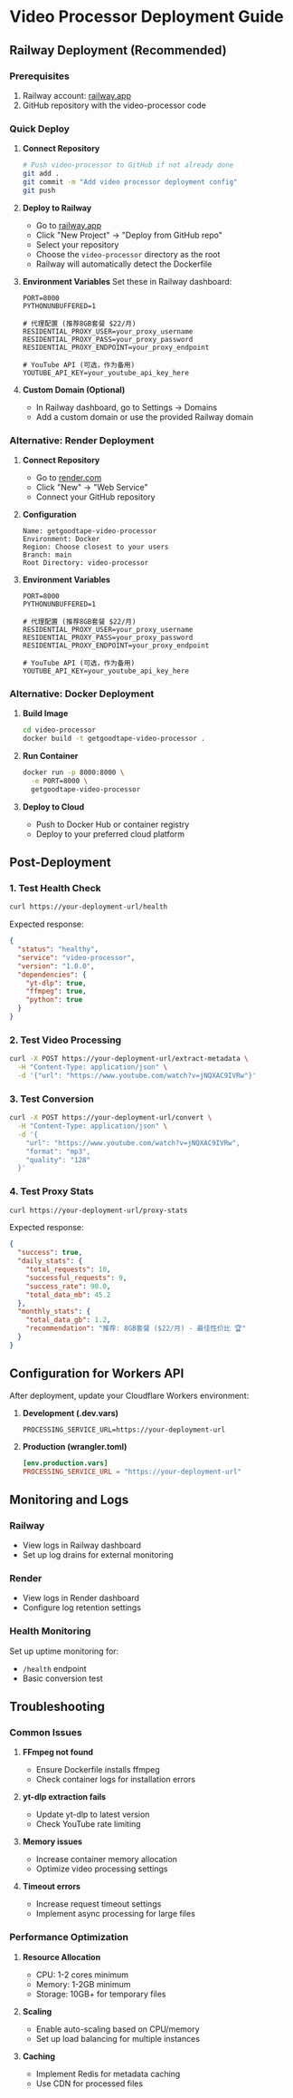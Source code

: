 # Video Processor Deployment Guide

## Railway Deployment (Recommended)

### Prerequisites

1. Railway account: [railway.app](https://railway.app)
2. GitHub repository with the video-processor code

### Quick Deploy

1. **Connect Repository**

   ```bash
   # Push video-processor to GitHub if not already done
   git add .
   git commit -m "Add video processor deployment config"
   git push
   ```

2. **Deploy to Railway**
   - Go to [railway.app](https://railway.app)
   - Click "New Project" → "Deploy from GitHub repo"
   - Select your repository
   - Choose the `video-processor` directory as the root
   - Railway will automatically detect the Dockerfile

3. **Environment Variables**
   Set these in Railway dashboard:

   ```
   PORT=8000
   PYTHONUNBUFFERED=1

   # 代理配置 (推荐8GB套餐 $22/月)
   RESIDENTIAL_PROXY_USER=your_proxy_username
   RESIDENTIAL_PROXY_PASS=your_proxy_password
   RESIDENTIAL_PROXY_ENDPOINT=your_proxy_endpoint

   # YouTube API (可选，作为备用)
   YOUTUBE_API_KEY=your_youtube_api_key_here
   ```

4. **Custom Domain (Optional)**
   - In Railway dashboard, go to Settings → Domains
   - Add a custom domain or use the provided Railway domain

### Alternative: Render Deployment

1. **Connect Repository**
   - Go to [render.com](https://render.com)
   - Click "New" → "Web Service"
   - Connect your GitHub repository

2. **Configuration**

   ```
   Name: getgoodtape-video-processor
   Environment: Docker
   Region: Choose closest to your users
   Branch: main
   Root Directory: video-processor
   ```

3. **Environment Variables**

   ```
   PORT=8000
   PYTHONUNBUFFERED=1

   # 代理配置 (推荐8GB套餐 $22/月)
   RESIDENTIAL_PROXY_USER=your_proxy_username
   RESIDENTIAL_PROXY_PASS=your_proxy_password
   RESIDENTIAL_PROXY_ENDPOINT=your_proxy_endpoint

   # YouTube API (可选，作为备用)
   YOUTUBE_API_KEY=your_youtube_api_key_here
   ```

### Alternative: Docker Deployment

1. **Build Image**

   ```bash
   cd video-processor
   docker build -t getgoodtape-video-processor .
   ```

2. **Run Container**

   ```bash
   docker run -p 8000:8000 \
     -e PORT=8000 \
     getgoodtape-video-processor
   ```

3. **Deploy to Cloud**
   - Push to Docker Hub or container registry
   - Deploy to your preferred cloud platform

## Post-Deployment

### 1. Test Health Check

```bash
curl https://your-deployment-url/health
```

Expected response:

```json
{
  "status": "healthy",
  "service": "video-processor",
  "version": "1.0.0",
  "dependencies": {
    "yt-dlp": true,
    "ffmpeg": true,
    "python": true
  }
}
```

### 2. Test Video Processing

```bash
curl -X POST https://your-deployment-url/extract-metadata \
  -H "Content-Type: application/json" \
  -d '{"url": "https://www.youtube.com/watch?v=jNQXAC9IVRw"}'
```

### 3. Test Conversion

```bash
curl -X POST https://your-deployment-url/convert \
  -H "Content-Type: application/json" \
  -d '{
    "url": "https://www.youtube.com/watch?v=jNQXAC9IVRw",
    "format": "mp3",
    "quality": "128"
  }'
```

### 4. Test Proxy Stats

```bash
curl https://your-deployment-url/proxy-stats
```

Expected response:

```json
{
  "success": true,
  "daily_stats": {
    "total_requests": 10,
    "successful_requests": 9,
    "success_rate": 90.0,
    "total_data_mb": 45.2
  },
  "monthly_stats": {
    "total_data_gb": 1.2,
    "recommendation": "推荐: 8GB套餐 ($22/月) - 最佳性价比 🏆"
  }
}
```

## Configuration for Workers API

After deployment, update your Cloudflare Workers environment:

1. **Development (.dev.vars)**

   ```
   PROCESSING_SERVICE_URL=https://your-deployment-url
   ```

2. **Production (wrangler.toml)**
   ```toml
   [env.production.vars]
   PROCESSING_SERVICE_URL = "https://your-deployment-url"
   ```

## Monitoring and Logs

### Railway

- View logs in Railway dashboard
- Set up log drains for external monitoring

### Render

- View logs in Render dashboard
- Configure log retention settings

### Health Monitoring

Set up uptime monitoring for:

- `/health` endpoint
- Basic conversion test

## Troubleshooting

### Common Issues

1. **FFmpeg not found**
   - Ensure Dockerfile installs ffmpeg
   - Check container logs for installation errors

2. **yt-dlp extraction fails**
   - Update yt-dlp to latest version
   - Check YouTube rate limiting

3. **Memory issues**
   - Increase container memory allocation
   - Optimize video processing settings

4. **Timeout errors**
   - Increase request timeout settings
   - Implement async processing for large files

### Performance Optimization

1. **Resource Allocation**
   - CPU: 1-2 cores minimum
   - Memory: 1-2GB minimum
   - Storage: 10GB+ for temporary files

2. **Scaling**
   - Enable auto-scaling based on CPU/memory
   - Set up load balancing for multiple instances

3. **Caching**
   - Implement Redis for metadata caching
   - Use CDN for processed files
